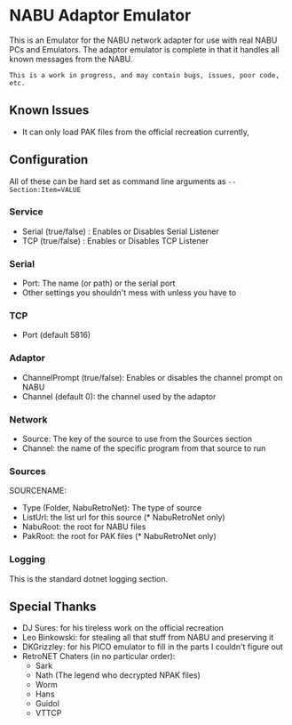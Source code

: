 ﻿# NABU Adaptor Emulator

This is an Emulator for the NABU network adapter for use with real NABU PCs and Emulators.
The adaptor emulator is complete in that it handles all known messages from the NABU.

`This is a work in progress, and may contain bugs, issues, poor code, etc.`

## Known Issues

- It can only load PAK files from the official recreation currently, 

## Configuration

All of these can be hard set as command line arguments as `--Section:Item=VALUE`

### Service

- Serial (true/false) : Enables or Disables Serial Listener
- TCP (true/false) : Enables or Disables TCP Listener

### Serial

- Port: The name (or path) or the serial port
- Other settings you shouldn't mess with unless you have to

### TCP

- Port (default 5816)

### Adaptor

- ChannelPrompt (true/false): Enables or disables the channel prompt on NABU
- Channel (default 0): the channel used by the adaptor

### Network

- Source: The key of the source to use from the Sources section
- Channel: the name of the specific program from that source to run

### Sources

SOURCENAME:

- Type (Folder, NabuRetroNet): The type of source
- ListUrl: the list url for this source (* NabuRetroNet only)
- NabuRoot: the root for NABU files
- PakRoot: the root for PAK files (* NabuRetroNet only)

### Logging

This is the standard dotnet logging section.

## Special Thanks

- DJ Sures: for his tireless work on the official recreation
- Leo Binkowski: for stealing all that stuff from NABU and preserving it
- DKGrizzley: for his PICO emulator to fill in the parts I couldn't figure out
- RetroNET Chaters (in no particular order):
  - Sark
  - Nath (The legend who decrypted NPAK files)
  - Worm
  - Hans
  - Guidol
  - VTTCP
